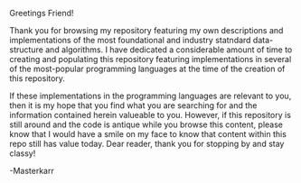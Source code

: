 Greetings Friend!

Thank you for browsing my repository featuring my own descriptions and implementations of the most foundational and industry statndard data-structure and algorithms. I have dedicated a considerable amount of time to creating and populating this repository featuring implementations in several of the most-popular programming languages at the time of the creation of this repository. 

If these implementations in the programming languages are relevant to you, then it is my hope that you find what you are searching for and the information contained herein valueable to you. However, if this repository is still around and the code is antique while you browse this content, please know that I would have a smile on my face to know that content within this repo still has value today. Dear reader, thank you for stopping by and stay classy!

-Masterkarr
